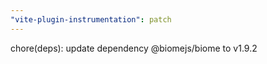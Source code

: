 ```yaml
---
"vite-plugin-instrumentation": patch
---
```


chore(deps): update dependency @biomejs/biome to v1.9.2
